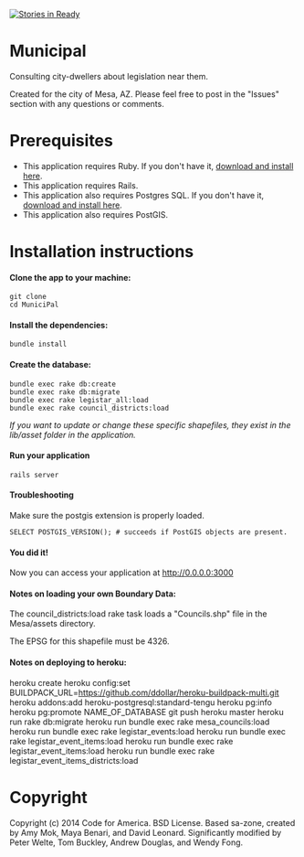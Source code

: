 [![Stories in Ready](https://badge.waffle.io/codeforamerica/municipal.png?label=ready&title=Ready)](https://waffle.io/codeforamerica/municipal)
# Municipal

Consulting city-dwellers about legislation near them.

Created for the city of Mesa, AZ. Please feel free to post in the "Issues" section with any questions or comments.

# Prerequisites

* This application requires Ruby. If you don't have it, [download and install here](https://www.ruby-lang.org/en/installation/).
* This application requires Rails.
* This application also requires Postgres SQL. If you don't have it, [download and install here](http://postgresapp.com/).
* This application also requires PostGIS.

# Installation instructions

#### Clone the app to your machine:

    git clone
    cd MuniciPal

#### Install the dependencies:

    bundle install

#### Create the database:

    bundle exec rake db:create
    bundle exec rake db:migrate
    bundle exec rake legistar_all:load
    bundle exec rake council_districts:load

*If you want to update or change these specific shapefiles, they exist in the lib/asset folder in the application.*

#### Run your application

    rails server

#### Troubleshooting

Make sure the postgis extension is properly loaded.

    SELECT POSTGIS_VERSION(); # succeeds if PostGIS objects are present.

#### You did it!

Now you can access your application at http://0.0.0.0:3000

#### Notes on loading your own Boundary Data:

The council_districts:load rake task loads a "Councils.shp" file in the Mesa/assets directory.

The EPSG for this shapefile must be 4326. 

#### Notes on deploying to heroku:

heroku create
heroku config:set BUILDPACK_URL=https://github.com/ddollar/heroku-buildpack-multi.git
heroku addons:add heroku-postgresql:standard-tengu
heroku pg:info
heroku pg:promote NAME_OF_DATABASE
git push heroku master
heroku run rake db:migrate
heroku run bundle exec rake mesa_councils:load
heroku run bundle exec rake legistar_events:load
heroku run bundle exec rake legistar_event_items:load
heroku run bundle exec rake legistar_event_items:load
heroku run bundle exec rake legistar_event_items_districts:load

# Copyright

Copyright (c) 2014 Code for America. BSD License.
Based sa-zone, created by Amy Mok, Maya Benari, and David Leonard.
Significantly modified by Peter Welte, Tom Buckley, Andrew Douglas, and Wendy Fong.
